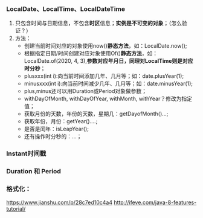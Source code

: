 ### LocalDate、LocalTime、LocalDateTime
1. 只包含时间与日期信息，不包含**时区**信息；**实例是不可变的对象**；（怎么验证？）
2. 方法：
    * 创建当前时间对应的对象使用now()**静态方法**，如：LocalDate.now();
    * 根据指定日期/时间创建对应对象使用Of()**静态方法**，如：LocalDate.of(2020, 4, 3),**参数对应年月日，同理对LocalTime则是对应时分秒**；
    * plusxxx(int i):向当前时间添加几年、几月等；如：date.plusYear(1);
    * minusxxx(int i):向当前时间减少几年、几月等；如：date.minusYear(1);
    * plus,minus还可以用Duration或Period对象做参数；
    * withDayOfMonth, withDayOfYear, withMonth, withYear？修改为指定值；
    * 获取月份的天数，年份的天数，星期几：getDayofMonth()...;
    * 获取年份，月份：getYear()....;
    * 是否是闰年：isLeapYear();
    * 还有操作时分秒的：...；

### Instant时间戳
### Duration 和 Period

### 格式化：

https://www.jianshu.com/p/28c7ed10c4a4
http://ifeve.com/java-8-features-tutorial/